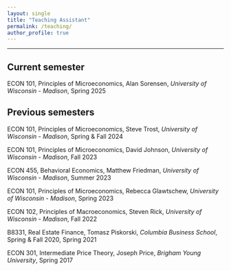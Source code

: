 ```yaml
---
layout: single
title: "Teaching Assistant"
permalink: /teaching/
author_profile: true
---
```

---
## Current semester  
ECON 101, Principles of Microeconomics, Alan Sorensen, _University of Wisconsin - Madison_, Spring 2025

## Previous semesters
ECON 101, Principles of Microeconomics, Steve Trost, _University of Wisconsin - Madison_, Spring & Fall 2024

ECON 101, Principles of Microeconomics, David Johnson, _University of Wisconsin - Madison_, Fall 2023

ECON 455, Behavioral Economics, Matthew Friedman, _University of Wisconsin - Madison_, Summer 2023

ECON 101, Principles of Microeconomics, Rebecca Glawtschew, _University of Wisconsin - Madison_, Spring 2023

ECON 102, Principles of Macroeconomics, Steven Rick, _University of Wisconsin - Madison_, Fall 2022

B8331, Real Estate Finance, Tomasz Piskorski, _Columbia Business School_, Spring & Fall 2020, Spring 2021

ECON 301, Intermediate Price Theory, Joseph Price, _Brigham Young University_, Spring 2017